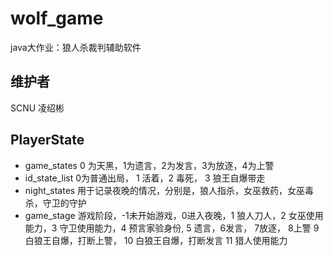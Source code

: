 # wolf_game
java大作业：狼人杀裁判辅助软件

## 维护者
SCNU 凌绍彬

## PlayerState
- game_states 0 为天黑，1为遗言，2为发言，3为放逐，4为上警 
- id_state_list 0为普通出局， 1 活着，2 毒死， 3 狼王自爆带走
- night_states 用于记录夜晚的情况，分别是，狼人指杀，女巫救药，女巫毒杀，守卫的守护
- game_stage 游戏阶段，-1未开始游戏，0进入夜晚，1 狼人刀人，2 女巫使用能力，3 守卫使用能力，4 预言家验身份, 5 遗言，6发言， 7放逐， 8上警 
  9 白狼王自爆，打断上警， 10 白狼王自爆，打断发言  11 猎人使用能力 